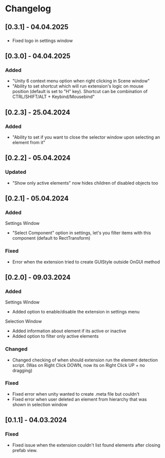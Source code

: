# Changelog

## [0.3.1] - 04.04.2025

###
 - Fixed logo in settings window

## [0.3.0] - 04.04.2025

### Added

- "Unity 6 context menu option when right clicking in Scene window"
- "Ability to set shortcut which will run extension's logic on mouse position (default is set to "H" key). Shortcut can be combination of CTRL/SHIFT/ALT  + Keybind/Mousebind"

## [0.2.3] - 25.04.2024

### Added

-   "Ability to set if you want to close the selector window upon selecting an element from it"

## [0.2.2] - 05.04.2024

### Updated

-   "Show only active elements" now hides children of disabled objects too

## [0.2.1] - 05.04.2024

### Added

Settings Window

-   "Select Component" option in settings, let's you filter items with this component (default to RectTransform)

### Fixed

-   Error when the extension tried to create GUIStyle outside OnGUI method

## [0.2.0] - 09.03.2024

### Added

Settings Window

-   Added option to enable/disable the extension in settings menu

Selection Window

-   Added information about element if its active or inactive
-   Added option to filter only active elements

### Changed

-   Changed checking of when should extension run the element detection script. (Was on Right Click DOWN, now its on Right Click UP + no dragging)

### Fixed

-   Fixed error when unity wanted to create .meta file but couldn't
-   Fixed error when user deleted an element from hierarchy that was shown in selection window

## [0.1.1] - 04.03.2024

### Fixed

-   Fixed issue when the extension couldn't list found elements after closing prefab view.
